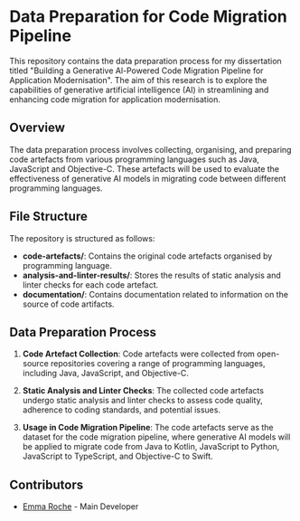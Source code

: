 # Data Preparation for Code Migration Pipeline

This repository contains the data preparation process for my dissertation titled "Building a Generative Al-Powered Code Migration Pipeline for Application Modernisation". The aim of this research is to explore the capabilities of generative artificial intelligence (AI) in streamlining and enhancing code migration for application modernisation.

## Overview

The data preparation process involves collecting, organising, and preparing code artefacts from various programming languages such as Java, JavaScript and Objective-C. These artefacts will be used to evaluate the effectiveness of generative AI models in migrating code between different programming languages.

## File Structure

The repository is structured as follows:

- **code-artefacts/**: Contains the original code artefacts organised by programming language.
- **analysis-and-linter-results/**: Stores the results of static analysis and linter checks for each code artefact.
- **documentation/**: Contains documentation related to information on the source of code artifacts.

## Data Preparation Process

1. **Code Artefact Collection**: Code artefacts were collected from open-source repositories covering a range of programming languages, including Java, JavaScript, and Objective-C.

2. **Static Analysis and Linter Checks**: The collected code artefacts undergo static analysis and linter checks to assess code quality, adherence to coding standards, and potential issues.

3. **Usage in Code Migration Pipeline**: The code artefacts serve as the dataset for the code migration pipeline, where generative AI models will be applied to migrate code from Java to Kotlin, JavaScript to Python, JavaScript to TypeScript, and Objective-C to Swift.

## Contributors

- [Emma Roche](https://github.com/emmaroche) - Main Developer
